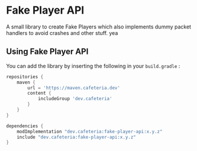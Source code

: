 # Fake Player API

A small library to create Fake Players which also implements dummy packet handlers to avoid crashes and other stuff. yea

## Using Fake Player API

You can add the library by inserting the following in your `build.gradle` :

```gradle
repositories {
    maven {
        url = 'https://maven.cafeteria.dev'
        content {
            includeGroup 'dev.cafeteria'
        }
    }
}

dependencies {
    modImplementation "dev.cafeteria:fake-player-api:x.y.z"
    include "dev.cafeteria:fake-player-api:x.y.z"
}
```
